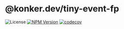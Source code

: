 # @konker.dev/tiny-event-fp

![License](https://img.shields.io/github/license/konkerdotdev/tiny-event-fp)
[![NPM Version](https://img.shields.io/npm/v/%40konker.dev%2Ftiny-event-fp)](https://www.npmjs.com/package/@konker.dev/tiny-event-fp)
[![codecov](https://codecov.io/gh/konker/konker.dev/graph/badge.svg?token=G0CMXHW679&flag=@konker.dev/tiny-event-fp)](https://codecov.io/gh/konker/konker.dev?flags[0]=@konker.dev/tiny-event-fp)
